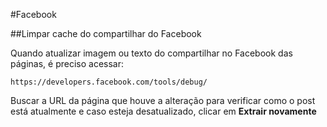 #Facebook

##Limpar cache do compartilhar do Facebook

Quando atualizar imagem ou texto do compartilhar no Facebook das páginas, é preciso acessar:

```
https://developers.facebook.com/tools/debug/
``` 

Buscar a URL da página que houve a alteração para verificar como o post está atualmente e caso esteja desatualizado, clicar em **Extrair novamente**

